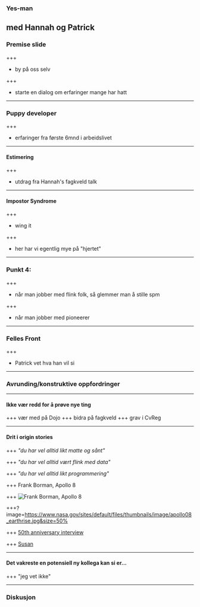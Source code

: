 ### Yes-man
 med Hannah og Patrick
---
### Premise slide
+++
* by på oss selv

+++
* starte en dialog om erfaringer mange har hatt

---
### Puppy developer
+++
* erfaringer fra første 6mnd i arbeidslivet

---
#### Estimering
+++
* utdrag fra Hannah's fagkveld talk

---
#### Impostor Syndrome
+++
* wing it

+++
* her har vi egentlig mye på "hjertet" 

---
### Punkt 4: 
+++
* når man jobber med flink folk, så glemmer man å stille spm

+++
* når man jobber med pioneerer
--- 
### Felles Front
+++
* Patrick vet hva han vil si

---
### Avrunding/konstruktive oppfordringer
---

#### Ikke vær redd for å prøve nye ting
+++
vær med på Dojo
+++ 
bidra på fagkveld
+++
grav i CvReg

---
#### Drit i origin stories

+++
_"du har vel alltid likt matte og sånt"_

+++
_"du har vel alltid vært flink med data"_

+++
_"du har vel alltid likt programmering"_

+++
Frank Borman, Apollo 8

+++
![Frank Borman, Apollo 8](http://krtv.images.worldnow.com/images/14942254_G.jpg)

+++?image=https://www.nasa.gov/sites/default/files/thumbnails/image/apollo08_earthrise.jpg&size=50% 

+++
[50th anniversary interview](https://shortcut.thisamericanlife.org/#/share/655?_k=h2vdvf)

+++
[Susan](https://shortcut.thisamericanlife.org/#/share/655?_k=77oaex)



---
#### Det vakreste en potensiell ny kollega kan si er... 
+++
"jeg vet ikke" 


---
### Diskusjon
